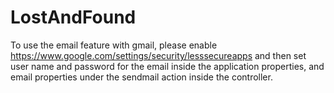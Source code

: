 # LostAndFound
To use the email feature with gmail, please enable https://www.google.com/settings/security/lesssecureapps and then set user name 
and password for the email inside the application properties, and email properties under the sendmail action inside the controller.
